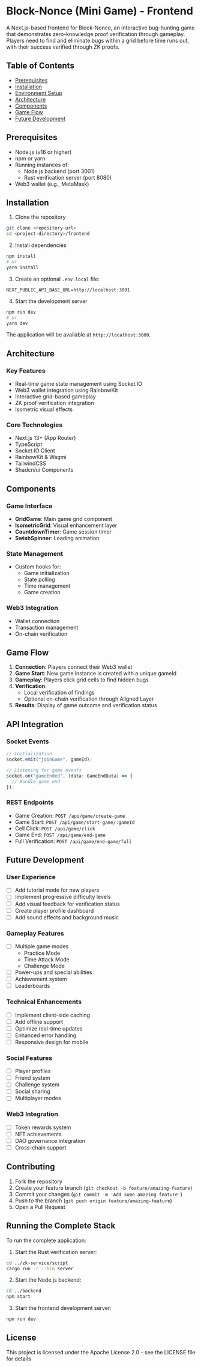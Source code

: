 # Block-Nonce (Mini Game) - Frontend

A Next.js-based frontend for Block-Nonce, an interactive bug-hunting game that demonstrates zero-knowledge proof verification through gameplay. Players need to find and eliminate bugs within a grid before time runs out, with their success verified through ZK proofs.

## Table of Contents

- [Prerequisites](#prerequisites)
- [Installation](#installation)
- [Environment Setup](#environment-setup)
- [Architecture](#architecture)
- [Components](#components)
- [Game Flow](#game-flow)
- [Future Development](#future-development)

## Prerequisites

- Node.js (v16 or higher)
- npm or yarn
- Running instances of:
  - Node.js backend (port 3001)
  - Rust verification server (port 8080)
- Web3 wallet (e.g., MetaMask)

## Installation

1. Clone the repository

```bash
git clone <repository-url>
cd <project-directory>/frontend
```

2. Install dependencies

```bash
npm install
# or
yarn install
```

3. Create an optional `.env.local` file:

```env
NEXT_PUBLIC_API_BASE_URL=http://localhost:3001
```

4. Start the development server

```bash
npm run dev
# or
yarn dev
```

The application will be available at `http://localhost:3000`.

## Architecture

### Key Features

- Real-time game state management using Socket.IO
- Web3 wallet integration using RainbowKit
- Interactive grid-based gameplay
- ZK proof verification integration
- Isometric visual effects

### Core Technologies

- Next.js 13+ (App Router)
- TypeScript
- Socket.IO Client
- RainbowKit & Wagmi
- TailwindCSS
- Shadcn/ui Components

## Components

### Game Interface

- **GridGame**: Main game grid component
- **IsometricGrid**: Visual enhancement layer
- **CountdownTimer**: Game session timer
- **SwishSpinner**: Loading animation

### State Management

- Custom hooks for:
  - Game initialization
  - State polling
  - Time management
  - Game creation

### Web3 Integration

- Wallet connection
- Transaction management
- On-chain verification

## Game Flow

1. **Connection**: Players connect their Web3 wallet
2. **Game Start**: New game instance is created with a unique gameId
3. **Gameplay**: Players click grid cells to find hidden bugs
4. **Verification**:
   - Local verification of findings
   - Optional on-chain verification through Aligned Layer
5. **Results**: Display of game outcome and verification status

## API Integration

### Socket Events

```typescript
// Initialization
socket.emit("joinGame", gameId);

// Listening for game events
socket.on("gameEnded", (data: GameEndData) => {
  // Handle game end
});
```

### REST Endpoints

- Game Creation: `POST /api/game/create-game`
- Game Start: `POST /api/game/start-game/:gameId`
- Cell Click: `POST /api/game/click`
- Game End: `POST /api/game/end-game`
- Full Verification: `POST /api/game/end-game/full`

## Future Development

### User Experience

- [ ] Add tutorial mode for new players
- [ ] Implement progressive difficulty levels
- [ ] Add visual feedback for verification status
- [ ] Create player profile dashboard
- [ ] Add sound effects and background music

### Gameplay Features

- [ ] Multiple game modes
  - Practice Mode
  - Time Attack Mode
  - Challenge Mode
- [ ] Power-ups and special abilities
- [ ] Achievement system
- [ ] Leaderboards

### Technical Enhancements

- [ ] Implement client-side caching
- [ ] Add offline support
- [ ] Optimize real-time updates
- [ ] Enhanced error handling
- [ ] Responsive design for mobile

### Social Features

- [ ] Player profiles
- [ ] Friend system
- [ ] Challenge system
- [ ] Social sharing
- [ ] Multiplayer modes

### Web3 Integration

- [ ] Token rewards system
- [ ] NFT achievements
- [ ] DAO governance integration
- [ ] Cross-chain support

## Contributing

1. Fork the repository
2. Create your feature branch (`git checkout -b feature/amazing-feature`)
3. Commit your changes (`git commit -m 'Add some amazing feature'`)
4. Push to the branch (`git push origin feature/amazing-feature`)
5. Open a Pull Request

## Running the Complete Stack

To run the complete application:

1. Start the Rust verification server:

```bash
cd ../zk-service/script
cargo run -r --bin server
```

2. Start the Node.js backend:

```bash
cd ../backend
npm start
```

3. Start the frontend development server:

```bash
npm run dev
```

## License

This project is licensed under the Apache License 2.0 - see the LICENSE file for details
